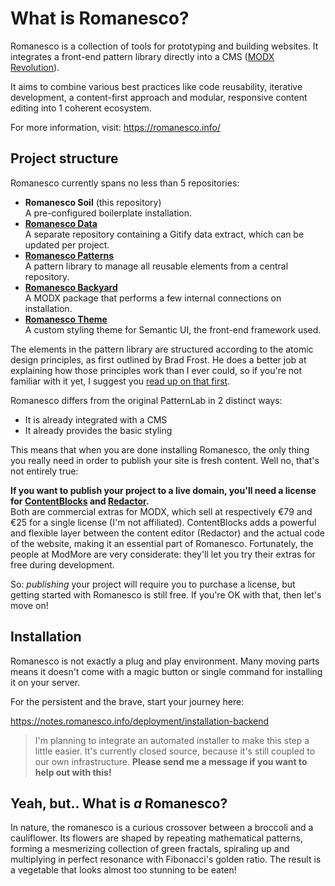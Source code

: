 # What is Romanesco?

Romanesco is a collection of tools for prototyping and building websites. It integrates a front-end pattern library directly into a CMS ([MODX Revolution][1]).

It aims to combine various best practices like code reusability, iterative development, a content-first approach and modular, responsive content editing into 1 coherent ecosystem.

For more information, visit: https://romanesco.info/

## Project structure

Romanesco currently spans no less than 5 repositories:

- **Romanesco Soil** (this repository)  
A pre-configured boilerplate installation.
- **[Romanesco Data][10]**  
A separate repository containing a Gitify data extract, which can be updated per project.
- **[Romanesco Patterns][11]**  
A pattern library to manage all reusable elements from a central repository.
- **[Romanesco Backyard][12]**  
A MODX package that performs a few internal connections on installation.
- **[Romanesco Theme][13]**  
A custom styling theme for Semantic UI, the front-end framework used.

The elements in the pattern library are structured according to the atomic design principles, as first outlined by Brad Frost. He does a better job at explaining how those principles work than I ever could, so if you're not familiar with it yet, I suggest you [read up on that first][7].

Romanesco differs from the original PatternLab in 2 distinct ways:

- It is already integrated with a CMS
- It already provides the basic styling

This means that when you are done installing Romanesco, the only thing you really need in order to publish your site is fresh content. Well no, that's not entirely true:

**If you want to publish your project to a live domain, you'll need a license for [ContentBlocks][3] and [Redactor][4].**  
Both are commercial extras for MODX, which sell at respectively &euro;79 and &euro;25 for a single license (I'm not affiliated). ContentBlocks adds a powerful and flexible layer between the content editor (Redactor) and the actual code of the website, making it an essential part of Romanesco. Fortunately, the people at ModMore are very considerate: they'll let you try their extras for free during development.

So: *publishing* your project will require you to purchase a license, but getting started with Romanesco is still free. If you're OK with that, then let's move on!

## Installation

Romanesco is not exactly a plug and play environment. Many moving parts means it doesn't come with a magic button or single command for installing it on your server. 

For the persistent and the brave, start your journey here:

https://notes.romanesco.info/deployment/installation-backend

>I'm planning to integrate an automated installer to make this step a little easier. It's currently closed source, because it's still coupled to our own infrastructure. **Please send me a message if you want to help out with this!**

## Yeah, but.. What is *a* Romanesco?

In nature, the romanesco is a curious crossover between a broccoli and a cauliflower. Its flowers are shaped by repeating mathematical patterns, forming a mesmerizing collection of green fractals, spiraling up and multiplying in perfect resonance with Fibonacci's golden ratio. The result is a vegetable that looks almost too stunning to be eaten!

[1]: https://modx.com/get-modx/
[2]: https://semantic-ui.com/
[3]: https://www.modmore.com/contentblocks/
[4]: https://www.modmore.com/redactor/
[5]: https://notes.romanesco.info/deployment/installation-backend
[7]: https://patternlab.io
[10]: https://github.com/hugopeek/romanesco-data
[11]: https://github.com/hugopeek/romanesco-patterns
[12]: https://github.com/hugopeek/romanesco-backyard
[13]: https://github.com/hugopeek/romanesco-theme
